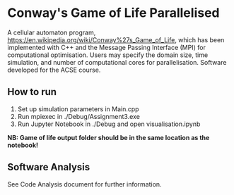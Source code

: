 # Conway's Game of Life Parallelised

A cellular automaton program, https://en.wikipedia.org/wiki/Conway%27s_Game_of_Life, which has been implemented with C++ and the Message Passing Interface (MPI) for computational optimisation. Users may specify the domain size, time simulation, and number of computational cores for parallelisation.
Software developed for the ACSE course.

## How to run
1. Set up simulation parameters in Main.cpp
2. Run mpiexec in ./Debug/Assignment3.exe
3. Run Jupyter Notebook in ./Debug and open visualisation.ipynb

**NB: Game of life output folder should be in the same location as the notebook!**

## Software Analysis
See Code Analysis document for further information.

